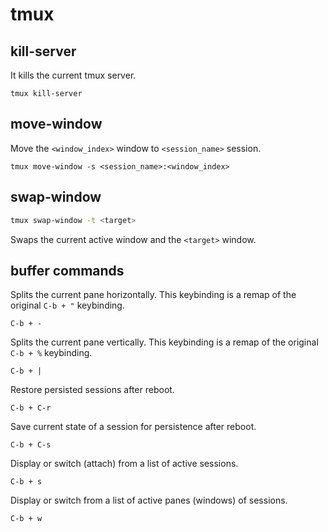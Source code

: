 # tmux

## kill-server

It kills the current tmux server.

```console
tmux kill-server
```

## move-window

Move the `<window_index>` window to `<session_name>` session.

```console
tmux move-window -s <session_name>:<window_index>
```

## swap-window

```bash
tmux swap-window -t <target>
```

Swaps the current active window and the `<target>` window.

## buffer commands

Splits the current pane horizontally. This keybinding is a remap of the
original `C-b + "` keybinding.

```text
C-b + -
```

Splits the current pane vertically. This keybinding is a remap of the original
`C-b + %` keybinding.

```text
C-b + |
```

Restore persisted sessions after reboot.

```text
C-b + C-r
```

Save current state of a session for persistence after reboot.

```text
C-b + C-s
```

Display or switch (attach) from a list of active sessions.

```text
C-b + s
```

Display or switch from a list of active panes (windows) of sessions.

```text
C-b + w
```
